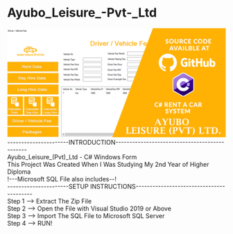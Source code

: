 # Ayubo_Leisure_-Pvt-_Ltd
![alt text](https://github.com/AfzalAhamed/Ayubo_Leisure_-Pvt-_Ltd/blob/main/image.jpg?raw=true)
----------------------INTRODUCTION----------------------------------------------<br/>
Ayubo_Leisure_(Pvt)_Ltd - C# Windows Form<br/>
This Project Was Created When I Was Studying My 2nd Year of Higher Diploma<br/>
!---Microsoft SQL File also includes--!<br/>
----------------------SETUP INSTRUCTIONS-----------------------------------------<br/>
Step 1 --> Extract The Zip File<br/>
Step 2 --> Open the File with Visual Studio 2019 or Above<br/>
Step 3 --> Import The SQL File to Microsoft SQL Server<br/>
Step 4 --> RUN!<br/>

